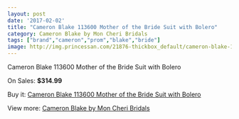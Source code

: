 ```yaml
---
layout: post
date: '2017-02-02'
title: "Cameron Blake 113600 Mother of the Bride Suit with Bolero"
category: Cameron Blake by Mon Cheri Bridals
tags: ["brand","cameron","prom","blake","bride"]
image: http://img.princessan.com/21876-thickbox_default/cameron-blake-113600-mother-of-the-bride-suit-with-bolero.jpg
---
```

Cameron Blake 113600 Mother of the Bride Suit with Bolero

On Sales: **$314.99**
<a href="https://www.princessan.com/en/9941-cameron-blake-113600-mother-of-the-bride-suit-with-bolero.html"><amp-img layout="responsive" width="600" height="600" src="//img.princessan.com/21876-thickbox_default/cameron-blake-113600-mother-of-the-bride-suit-with-bolero.jpg" alt="Cameron Blake 113600 Mother of the Bride Suit with Bolero 0" /></a>

Buy it: [Cameron Blake 113600 Mother of the Bride Suit with Bolero](https://www.princessan.com/en/9941-cameron-blake-113600-mother-of-the-bride-suit-with-bolero.html "Cameron Blake 113600 Mother of the Bride Suit with Bolero")

View more: [Cameron Blake by Mon Cheri Bridals](https://www.princessan.com/en/79- "Cameron Blake by Mon Cheri Bridals")